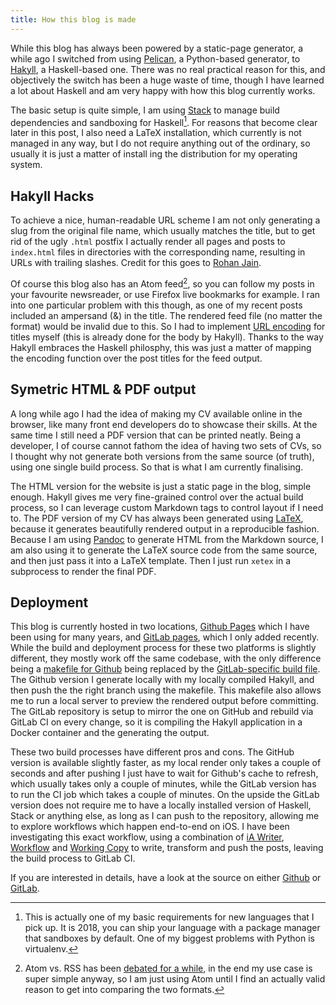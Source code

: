 ```yaml
---
title: How this blog is made
---
```


While this blog has always been powered by a static-page generator, a while ago
I switched from using [Pelican][pelican], a Python-based generator, to
[Hakyll][hakyll], a Haskell-based one. There was no real practical reason for
this, and objectively the switch has been a huge waste of time, though I have
learned a lot about Haskell and am very happy with how this blog currently
works.

[pelican]: https://blog.getpelican.com/
[hakyll]: https://jaspervdj.be/hakyll/

The basic setup is quite simple, I am using [Stack][stack] to manage build
dependencies and sandboxing for Haskell[^langs]. For reasons that become clear
later in this post, I also need a LaTeX installation, which currently is not
managed in any way, but I do not require anything out of the ordinary, so
usually it is just a matter of install ing the distribution for my operating
system.

[stack]: https://docs.haskellstack.org/en/stable/README/

[^langs]: This is actually one of my basic requirements for new languages that I
    pick up. It is 2018, you can ship your language with a package manager that
    sandboxes by default. One of my biggest problems with Python is virtualenv.

## Hakyll Hacks

To achieve a nice, human-readable URL scheme I am not only generating a slug
from the original file name, which usually matches the title, but to get rid of
the ugly `.html` postfix I actually render all pages and posts to `index.html`
files in directories with the corresponding name, resulting in URLs with
trailing slashes. Credit for this goes to [Rohan Jain][rohan].

[rohan]: https://www.rohanjain.in/hakyll-clean-urls/

Of course this blog also has an Atom feed[^atomvrss], so you can follow my posts
in your favourite newsreader, or use Firefox live bookmarks for example. I ran
into one particular problem with this though, as one of my recent posts included
an ampersand (&) in the title. The rendered feed file (no matter the format)
would be invalid due to this. So I had to implement [URL encoding][urlencoding]
for titles myself (this is already done for the body by Hakyll). Thanks to the
way Hakyll embraces the Haskell philosphy, this was just a matter of mapping the
encoding function over the post titles for the feed output.

[urlencoding]: https://en.wikipedia.org/wiki/Percent-encoding

[^atomvrss]: Atom vs. RSS has been [debated for a while][debate], in the end my
    use case is super simple anyway, so I am just using Atom until I find an
    actually valid reason to get into comparing the two formats.

[debate]: https://nullprogram.com/blog/2013/09/23/

## Symetric HTML & PDF output

A long while ago I had the idea of making my CV available online in the browser,
like many front end developers do to showcase their skills. At the same time I
still need a PDF version that can be printed neatly. Being a developer, I of
course cannot fathom the idea of having two sets of CVs, so I thought why not
generate both versions from the same source (of truth), using one single build
process. So that is what I am currently finalising.

The HTML version for the website is just a static page in the blog, simple
enough. Hakyll gives me very fine-grained control over the actual build process,
so I can leverage custom Markdown tags to control layout if I need to. The PDF
version of my CV has always been generated using [LaTeX][latex], because it
generates beautifully rendered output in a reproducible fashion. Because I am
using [Pandoc][pandoc] to generate HTML from the Markdown source, I am also
using it to generate the LaTeX source code from the same source, and then just
pass it into a LaTeX template. Then I just run `xetex` in a subprocess to render
the final PDF.

[latex]: https://www.latex-project.org/
[pandoc]: http://pandoc.org/

## Deployment

This blog is currently hosted in two locations, [Github Pages][ghp] which I have
been using for many years, and [GitLab pages][glp], which I only added recently.
While the build and deployment process for these two platforms is slightly
different, they mostly work off the same codebase, with the only difference
being a [makefile for Github][makefile] being replaced by the [GitLab-specific
build file][gitlabci]. The Github version I generate locally with my locally
compiled Hakyll, and then push the the right branch using the makefile. This
makefile also allows me to run a local server to preview the rendered output
before committing. The GitLab repository is setup to mirror the one on GitHub
and rebuild via GitLab CI on every change, so it is compiling the Hakyll
application in a Docker container and the generating the output.

[ghp]: https://pages.github.com/
[glp]: https://docs.gitlab.com/ee/user/project/pages/
[makefile]: https://github.com/sulami/sulami.github.io/blob/develop/Makefile
[gitlabci]: https://gitlab.com/sulami/sulami.gitlab.io/blob/develop/.gitlab-ci.yml

These two build processes have different pros and cons. The GitHub version is
available slightly faster, as my local render only takes a couple of seconds and
after pushing I just have to wait for Github's cache to refresh, which usually
takes only a couple of minutes, while the GitLab version has to run the CI job
which takes a couple of minutes. On the upside the GitLab version does not
require me to have a locally installed version of Haskell, Stack or anything
else, as long as I can push to the repository, allowing me to explore workflows
which happen end-to-end on iOS. I have been investigating this exact workflow,
using a combination of [iA Writer][iaw], [Workflow][wf] and [Working Copy][wc]
to write, transform and push the posts, leaving the build process to GitLab CI.

[iaw]: https://itunes.apple.com/us/app/ia-writer/id775737172
[wf]: https://itunes.apple.com/us/app/workflow/id915249334
[wc]: https://itunes.apple.com/us/app/working-copy/id896694807

If you are interested in details, have a look at the source on either
[Github][github] or [GitLab][gitlab].

[github]: https://github.com/sulami/sulami.github.io
[gitlab]: https://gitlab.com/sulami/sulami.gitlab.io
